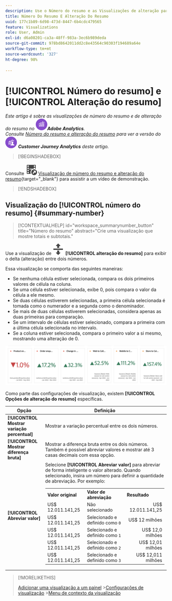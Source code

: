 ```yaml
---
description: Use o Número do resumo e as Visualizações de alteração para exibir pontos de dados importantes em um projeto.
title: Número Do Resumo E Alteração Do Resumo
uuid: 177c1b89-6d98-473d-8447-6b4cdc479565
feature: Visualizations
role: User, Admin
exl-id: d6a08201-ca3a-48ff-983a-3ec6b989deda
source-git-commit: 978bd8642011dd2c8e43564c90303f194689a64e
workflow-type: tm+mt
source-wordcount: '327'
ht-degree: 98%

---
```


# [!UICONTROL Número do resumo] e [!UICONTROL Alteração do resumo]

_Este artigo é sobre as visualizações de número do resumo e de alteração do resumo no_ ![AdobeAnalytics](/help/assets/icons/AdobeAnalytics.svg) _&#x200B;**Adobe Analytics**._<br/>_Consulte [Número do resumo e alteração do resumo](https://experienceleague.adobe.com/pt-br/docs/analytics-platform/using/cja-workspace/visualizations/summary-number-change) para ver a versão do_ ![CustomerJourneyAnalytics](/help/assets/icons/CustomerJourneyAnalytics.svg) _&#x200B;**Customer Journey Analytics** deste artigo._


>[!BEGINSHADEBOX]

Consulte ![VideoCheckedOut](/help/assets/icons/VideoCheckedOut.svg) [Visualização de número do resumo e alteração do resumo](https://video.tv.adobe.com/v/335564/?quality=12){target=&#34;_blank&#34;} para assistir a um vídeo de demonstração.

>[!ENDSHADEBOX]


## Visualização do [!UICONTROL número do resumo] {#summary-number}

<!-- markdownlint-disable MD034 -->

>[!CONTEXTUALHELP]
>id="workspace_summarynumber_button"
>title="Número do resumo"
>abstract="Crie uma visualização que mostre totais e subtotais."

<!-- markdownlint-enable MD034 -->


Use a visualização de ![MoveUpDown](/help/assets/icons/MoveUpDown.svg) **[!UICONTROL alteração do resumo]** para exibir o delta (alteração) entre dois números. <!-- This is applicable for AA, not CJA: The green and red color of the Summary Change can be controlled through [custom event polarity](https://experienceleague.adobe.com/docs/analytics/admin/admin-tools/success-events/success-event.html?lang=pt-BR) or a calculated metric's [Show Upward Trend As](https://experienceleague.adobe.com/docs/analytics/components/calculated-metrics/calcmetric-workflow/cm-build-metrics.html?lang=pt-BR) option.-->

<!--
The green and red color of the Summary Change can be controlled through [custom event polarity](https://experienceleague.adobe.com/docs/analytics/admin/admin/c-manage-report-suites/c-edit-report-suites/conversion-var-admin/c-success-events/success-event.md) or a calculated metric's [Show Upward Trend As](https://experienceleague.adobe.com/docs/analytics/components/calculated-metrics/calcmetric-workflow/cm-build-metrics.html?lang=pt-BR) option.
-->

Essa visualização se comporta das seguintes maneiras:

* Se nenhuma célula estiver selecionada, compara os dois primeiros valores de célula na coluna.
* Se uma célula estiver selecionada, exibe 0, pois compara o valor da célula a ele mesmo.
* Se duas células estiverem selecionadas, a primeira célula selecionada é tomada como o numerador e a segunda como o denominador.
* Se mais de duas células estiverem selecionadas, considera apenas as duas primeiras para comparação.
* Se um intervalo de células estiver selecionado, compara a primeira com a última célula selecionada no intervalo.
* Se a coluna estiver selecionada, compara o primeiro valor a si mesmo, mostrando uma alteração de 0.


![Visualização de alteração do resumo, mostrando o delta entre dois números.](assets/summary-change.png)


Como parte das configurações de visualização, existem **[!UICONTROL Opções de alteração do resumo]** específicas.

| Opção | Definição |
|--- |--- |
| **[!UICONTROL Mostrar variação percentual]** | Mostrar a variação percentual entre os dois números. |
| **[!UICONTROL Mostrar diferença bruta]** | Mostrar a diferença bruta entre os dois números. Também é possível abreviar valores e mostrar até 3 casas decimais com essa opção. |
| **[!UICONTROL Abreviar valor]** | Selecione **[!UICONTROL Abreviar valor]** para abreviar de forma inteligente o valor alterado. Quando selecionado, insira um número para definir a quantidade de abreviação. Por exemplo:<br/><table><tr><td>**Valor original**</td><td>**Valor de abreviação**</td><td>**Resultado**</td></tr><tr><td>US$ 12.011.141,25</td><td>Não selecionado</td><td  align="right">US$ 12.011.141,25</td></tr><tr><td>US$ 12.011.141,25</td><td>Selecionado e definido como `0`</td><td align="right">US$ 12 milhões</td></tr><tr><td>US$ 12.011.141,25</td><td> Selecionado e definido como `1`</td><td  align="right">US$ 12,0 milhões</td></tr><tr><td>US$ 12.011.141,25</td><td>Selecionado e definido como `2`</td><td align="right">US$ 12,01 milhões</td></tr><tr><td>US$ 12.011.141,25</td><td>Selecionado e definido como `3`</td><td align="right">US$ 12,011 milhões</td></tr></table> |

>[!MORELIKETHIS]
>
>[Adicionar uma visualização a um painel](/help/analyze/analysis-workspace/visualizations/freeform-analysis-visualizations.md#add-visualizations-to-a-panel)
>&#x200B;>[Configurações de visualização](/help/analyze/analysis-workspace/visualizations/freeform-analysis-visualizations.md#settings)
>&#x200B;>[Menu de contexto da visualização](/help/analyze/analysis-workspace/visualizations/freeform-analysis-visualizations.md#context-menu)
>
